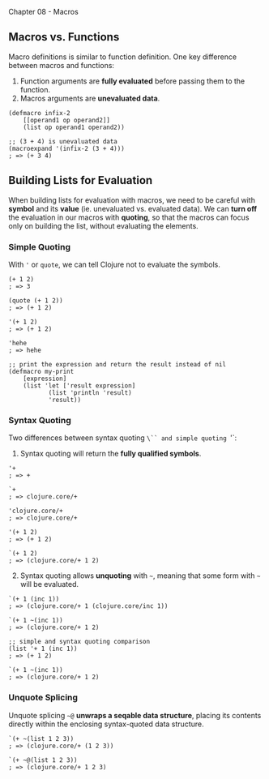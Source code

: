  Chapter 08 - Macros

## Macros vs. Functions

Macro definitions is similar to function definition. One key difference between macros and functions:
1. Function arguments are **fully evaluated** before passing them to the function.
2. Macros arguments are **unevaluated data**.

```
(defmacro infix-2
    [[operand1 op operand2]]
    (list op operand1 operand2))

;; (3 + 4) is unevaluated data
(macroexpand '(infix-2 (3 + 4)))
; => (+ 3 4)
```

## Building Lists for Evaluation

When building lists for evaluation with macros, we need to be careful with **symbol** and its **value** (ie. unevaluated vs. evaluated data). We can **turn off** the evaluation in our macros with **quoting**, so that the macros can focus only on building the list, without evaluating the elements.

### Simple Quoting

With `'` or `quote`, we can tell Clojure not to evaluate the symbols. 

```
(+ 1 2)
; => 3

(quote (+ 1 2))
; => (+ 1 2)

'(+ 1 2)
; => (+ 1 2)

'hehe
; => hehe

;; print the expression and return the result instead of nil
(defmacro my-print
    [expression]
    (list 'let ['result expression]
           (list 'println 'result)
           'result))
```

### Syntax Quoting

Two differences between syntax quoting `\`` and simple quoting `'`:
1. Syntax quoting will return the **fully qualified symbols**.
```
'+
; => +

`+
; => clojure.core/+

'clojure.core/+
; => clojure.core/+

'(+ 1 2)
; => (+ 1 2)

`(+ 1 2)
; => (clojure.core/+ 1 2)
```
2. Syntax quoting allows **unquoting** with `~`, meaning that some form with `~` will be evaluated.
```
`(+ 1 (inc 1))
; => (clojure.core/+ 1 (clojure.core/inc 1))

`(+ 1 ~(inc 1))
; => (clojure.core/+ 1 2)

;; simple and syntax quoting comparison
(list '+ 1 (inc 1))
; => (+ 1 2)

`(+ 1 ~(inc 1))
; => (clojure.core/+ 1 2)
```
### Unquote Splicing

Unquote splicing `~@` **unwraps a seqable data structure**, placing its contents directly within the enclosing syntax-quoted data structure.
```
`(+ ~(list 1 2 3))
; => (clojure.core/+ (1 2 3))

`(+ ~@(list 1 2 3))
; => (clojure.core/+ 1 2 3)
```
